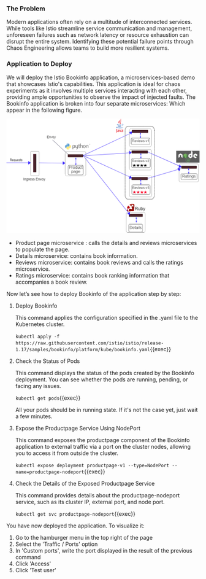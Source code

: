 ### The Problem
Modern applications often rely on a multitude of interconnected services. While tools like Istio streamline service communication and management, unforeseen failures such as network latency or resource exhaustion can disrupt the entire system. Identifying these potential failure points through Chaos Engineering allows teams to build more resilient systems.

### Application to Deploy
We will deploy the Istio Bookinfo application, a microservices-based demo that showcases Istio's capabilities. This application is ideal for chaos experiments as it involves multiple services interacting with each other, providing ample opportunities to observe the impact of injected faults.
The Bookinfo application is broken into four separate microservices: Which appear in the following figure.

<img src="./bookinfo.png">

- Product page microservice : calls the details and reviews microservices to populate the page.
- Details microservice: contains book information.
- Reviews microservice: contains book reviews and  calls the ratings microservice.
- Ratings microservice: contains book ranking information that accompanies a book review.

Now let’s see how to deploy Bookinfo of the application step by step:

1. Deploy Bookinfo

    This command applies the configuration specified in the .yaml file to the Kubernetes cluster.

    `kubectl apply -f https://raw.githubusercontent.com/istio/istio/release-1.17/samples/bookinfo/platform/kube/bookinfo.yaml`{{exec}}

2. Check the Status of Pods

    This command displays the status of the pods created by the Bookinfo deployment. You can see whether the pods are running, pending, or facing any issues.

    `kubectl get pods`{{exec}}

    All your pods should be in running state. If it's not the case yet, just wait a few minutes.

3. Expose the Productpage Service Using NodePort

    This command exposes the productpage component of the Bookinfo application to external traffic via a port on the cluster nodes, allowing you to access it from outside the cluster.

    `kubectl expose deployment productpage-v1 --type=NodePort --name=productpage-nodeport`{{exec}}

4. Check the Details of the Exposed Productpage Service

    This command provides details about the productpage-nodeport service, such as its cluster IP, external port, and node port.

    `kubectl get svc productpage-nodeport`{{exec}}

You have now deployed the application. To visualize it: 
1. Go to the hamburger menu in the top right of the page
2. Select the 'Traffic / Ports' option
3. In 'Custom ports', write the port displayed in the result of the previous command
4. Click 'Access'
5. Click 'Test user'

